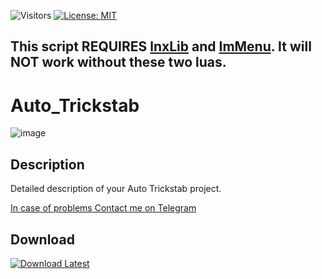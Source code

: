 ![Visitors](https://api.visitorbadge.io/api/visitors?path=https%3A%2F%2Fgithub.com%2Ftitaniummachine1%2FAuto_Trickstab&label=Visitors&countColor=%23263759&style=plastic)
[![License: MIT](https://img.shields.io/badge/License-MIT-yellow.svg)](https://opensource.org/licenses/MIT)

## This script REQUIRES [lnxLib](https://github.com/lnx00/Lmaobox-Library/releases/latest/) and [ImMenu](https://github.com/lnx00/Lmaobox-ImMenu/blob/main/src/ImMenu.lua). It will NOT work without these two luas.

# Auto_Trickstab
![image](https://github.com/titaniummachine1/Auto_Trickstab/assets/78664175/dcc29710-c8ad-4560-93d3-c57a717e262c)


## Description
Detailed description of your Auto Trickstab project.

[In case of problems Contact me on Telegram](https://t.me/TerminatorMachine)

## Download
[![Download Latest](https://img.shields.io/github/downloads/titaniummachine1/Auto_Trickstab/total.svg?style=for-the-badge&logo=download&label=Download%20Latest)](Release_Link)

